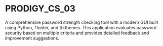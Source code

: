 # PRODIGY_CS_03
A comprehensive password strength checking tool with a modern GUI built using Python, Tkinter, and ttkthemes. This application evaluates password security based on multiple criteria and provides detailed feedback and improvement suggestions.
